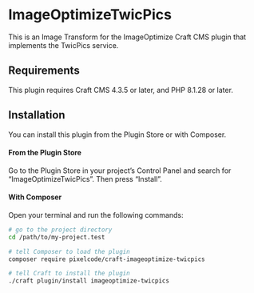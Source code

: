 # ImageOptimizeTwicPics

This is an Image Transform for the ImageOptimize Craft CMS plugin that implements the TwicPics service.

## Requirements

This plugin requires Craft CMS 4.3.5 or later, and PHP 8.1.28 or later.

## Installation

You can install this plugin from the Plugin Store or with Composer.

#### From the Plugin Store

Go to the Plugin Store in your project’s Control Panel and search for “ImageOptimizeTwicPics”. Then press “Install”.

#### With Composer

Open your terminal and run the following commands:

```bash
# go to the project directory
cd /path/to/my-project.test

# tell Composer to load the plugin
composer require pixelcode/craft-imageoptimize-twicpics

# tell Craft to install the plugin
./craft plugin/install imageoptimize-twicpics
```
